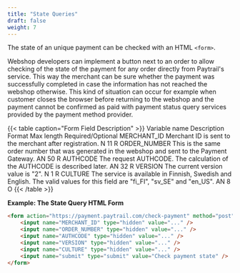 ```yaml
---
title: "State Queries"
draft: false
weight: 7
---
```


The state of an unique payment can be checked with an HTML `<form>`.

Webshop developers can implement a button next to an order to allow checking of the state of the payment for any order directly from Paytrail's service. This way the merchant can be sure whether the payment was successfully completed in case the information has not reached the webshop otherwise. This kind of situation can occur for example when customer closes the browser before returning to the webshop and the payment cannot be confirmed as paid with payment status query services provided by the payment method provider.

{{< table caption="Form Field Description" >}}
    <thead>
        <tr>
            <th>Variable name</th>
            <th>Description</th>
            <th>Format</th>
            <th>Max length</th>
            <th>Required/Optional</th>
        </tr>
    </thead>
    <tbody>
        <tr>
            <td>MERCHANT_ID</td>
            <td>Merchant ID is sent to the merchant after registration.</td>
            <td>N</td>
            <td>11</td>
            <td>R</td>
        </tr>
        <tr>
            <td>ORDER_NUMBER</td>
            <td>This is the same order number that was generated in the webshop and sent to the Payment
                Gateway.</td>
            <td>AN</td>
            <td>50</td>
            <td>R</td>
        </tr>
        <tr>
            <td>AUTHCODE</td>
            <td>The request AUTHCODE. The calculation of the AUTHCODE is described later.</td>
            <td>AN</td>
            <td>32</td>
            <td>R</td>
        </tr>
        <tr>
            <td>VERSION</td>
            <td>The current version value is "2".</td>
            <td>N</td>
            <td>1</td>
            <td>R</td>
        </tr>
        <tr>
            <td>CULTURE</td>
            <td>The service is available in Finnish, Swedish and English. The valid values for this field
                are "fi_FI", "sv_SE" and "en_US".</td>
            <td>AN</td>
            <td>8</td>
            <td>O</td>
        </tr>
    </tbody>
{{< /table >}}

**Example: The State Query HTML Form**

```html
<form action="https://payment.paytrail.com/check-payment" method="post">
    <input name="MERCHANT_ID" type="hidden" value="..." />
    <input name="ORDER_NUMBER" type="hidden" value="..." />
    <input name="AUTHCODE" type="hidden" value="..." />
    <input name="VERSION" type="hidden" value="..." />
    <input name="CULTURE" type="hidden" value="..." />
    <input name="submit" type="submit" value="Check payment state" />
</form>
```
